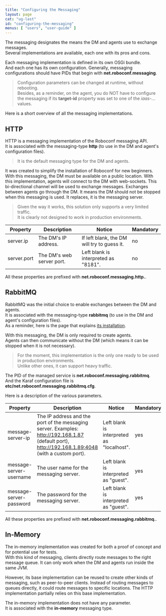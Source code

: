 ```yaml
---
title: "Configuring the Messaging"
layout: page
cat: "ug-last"
id: "configuring-the-messaging"
menus: [ "users", "user-guide" ]
---
```


The messaging designates the means the DM and agents use to exchange messages.  
Several implementations are available, each one with its pros and cons.

Each messaging implementation is defined in its own OSGi bundle.  
And each one has its own configuration. Generally, messaging configurations should have PIDs
that begin with **net.roboconf.messaging**.

> Configuration parameters can be changed at runtime, without rebooting.  
> Besides, as a reminder, on the agent, you do NOT have to configure the messaging if its **target-id** property
> was set to one of the *iaas-...* values.

Here is a short overview of all the messaging implementations.


## HTTP

HTTP is a messaging implementation of the Roboconf messaging API.  
It is associated with the messaging-type **http** (to use in the DM and agent's configuration files).

> It is the default messaging type for the DM and agents.

It was created to simplify the installation of Roboconf for new beginners.  
With this messaging, the DM must be available on a public location. With this implementation, agents will connect to the DM
with web-sockets. This bi-directional channel will be used to exchange messages. Exchanges between agents go through the DM.
It means the DM should not be stopped when this messaging is used. It replaces, it is the messaging server.

> Given the way it works, this solution only supports a very limited traffic.  
> It is clearly not designed to work in production environments.

| Property | Description | Notice | Mandatory |
| --- | --- | --- | --- |
| server.ip | The DM's IP address. | If left blank, the DM will try to guess it. | no |
| server.port | The DM's web server port. | Left blank is interpreted as "8181". | no |

All these properties are prefixed with **net.roboconf.messaging.http.**.


## RabbitMQ

RabbitMQ was the initial choice to enable exchanges between the DM and agents.  
It is associated with the messaging-type **rabbitmq** (to use in the DM and agent's configuration files).  
As a reminder, here is the page that explains [its installation](installing-rabbit-mq.html).

With this messaging, the DM is only required to create agents.  
Agents can then communicate without the DM (which means it can be stopped when it is not necessary).

> For the moment, this implementation is the only one ready to be used in production environments.  
> Unlike other ones, it can support heavy traffic.

The PID of the managed service is **net.roboconf.messaging.rabbitmq**.  
And the Karaf configuration file is **etc/net.roboconf.messaging.rabbitmq.cfg**.

Here is a description of the various parameters.

| Property | Description | Notice | Mandatory |
| --- | --- | --- | --- |
| message-server-ip | The IP address and the port of the messaging server. Examples: http://192.168.1.87 (default port), http://192.168.1.89:4048 (with a custom port). | Left blank is interpreted as "localhost". | yes |
| message-server-username | The user name for the messaging server. | Left blank is interpreted as "guest". | yes |
| message-server-password | The password for the messaging server. | Left blank is interpreted as "guest". | yes |

All these properties are prefixed with **net.roboconf.messaging.rabbitmq.**.


## In-Memory

The in-memory implementation was created for both a proof of concept and for potential use for tests.  
With this kind of messaging, clients directly route messages to the right message queue. It can only work when the DM
and agents run inside the same JVM.

However, its base implementation can be reused to create other kinds of messaging, such as peer-to-peer clients.
Instead of routing messages to queues directly, it could route messages to specific locations. The HTTP implementation partially
relies on this base implementation.

The in-memory implementation does not have any parameter.  
It is associated with the **in-memory** messaging type.
